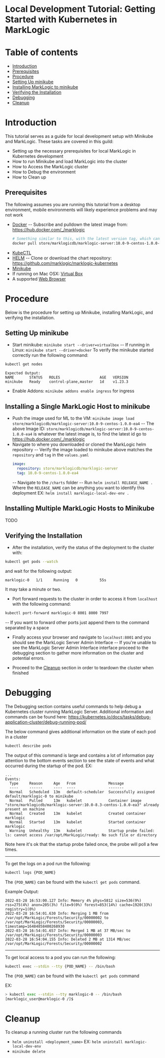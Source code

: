 # Local Development Tutorial: Getting Started with Kubernetes in MarkLogic 

# Table of contents
* [Introduction](#Introduction)
* [Prerequisites](##Prerequisites)
* [Procedure](#Procedure)
* [Setting Up minikube](##Setting-Up-minikube)
* [Installing MarkLogic to minikube](##Installing-a-Single-MarkLogic-Host-to-Minikube)
* [Verifying the Installation](##Verifying-the-Installation)
* [Debugging](#Debugging)
* [Cleanup](#Cleanup)

# Introduction
This tutorial serves as a guide for local development setup with Minikube and MarkLogic. These tasks are covered in this guild:
- Setting up the necessary prerequisites for local MarkLogic in Kubernetes development 
- How to run Minikube and load MarkLogic into the cluster 
- How to Access the MarkLogic cluster
- How to Debug the environment 
- How to Clean up


## Prerequisites
The following assumes you are running this tutorial from a desktop environment, mobile environments will likely experience problems and may not work
- [Docker](https://docs.docker.com/engine/install/)
  -- Subscribe and pulldown the latest image from: https://hub.docker.com/_/marklogic
  ```sh
  # Something similar to this, with the latest version tag, which can be found on the dockerhub link above
  docker pull store/marklogicdb/marklogic-server:10.0-9-centos-1.0.0-ea4 
  ```
- [KubeCTL](https://kubernetes.io/docs/tasks/tools/)
- [HELM](https://helm.sh/docs/intro/install/)
  -- Clone or download the chart repository: https://github.com/marklogic/marklogic-kubernetes
- [Minikube](https://k8s-docs.netlify.app/en/docs/tasks/tools/install-minikube/)
- If running on Mac OSX: [Virtual Box](https://www.virtualbox.org/)
- A supported [Web Browser](https://developer.marklogic.com/products/support-matrix/) 


# Procedure 
Below is the procedure for setting up Minikube, installing MarkLogic, and verifying the installation. 

## Setting Up minikube
- Start minikube: `minikube start --driver=virtualbox`
  -- If running in Linux: `minikube start --driver=docker`
To verify the minikube started correctly run the following command: 
```sh
kubectl get nodes
```
```
Expected Output: 
NAME       STATUS   ROLES                  AGE   VERSION
minikube   Ready    control-plane,master   1d    v1.23.3
```

- Enable Addons: `minikube addons enable ingress` for ingress
##  Installing a Single MarkLogic Host to minikube
- Push the image used for ML to the VM: `minikube image load store/marklogicdb/marklogic-server:10.0-9-centos-1.0.0-ea4`
  -- The above Image ID: `store/marklogicdb/marklogic-server:10.0-9-centos-1.0.0-ea4` is whatever the latest image is, to find the latest id go to https://hub.docker.com/_/marklogic
- Navigate to where you downloaded or cloned the MarkLogic helm repository 
  -- Verify the image loaded to minikube above matches the `repository` and `tag` in the `values.yaml` 
  ```YAML
  image:
    repository: store/marklogicdb/marklogic-server
    tag: 10.0-9-centos-1.0.0-ea4
  ```
  -- Navigate to the `/charts` folder
  -- Run `helm install RELEASE_NAME .` Where the `RELEASE_NAME` can be anything you want to identify this deployment EX: `helm install marklogic-local-dev-env .`
## Installing Multiple MarkLogic Hosts to Minikube
TODO

## Verifying the Installation
- After the installation, verify the status of the deployment to the cluster with:
```sh
kubectl get pods --watch 
```
and wait for the following output: 
```
marklogic-0   1/1     Running   0          55s
```
It may take a minute or two.

- Port forward requests to the cluster in order to access it from `localhost` with the following command:
```sh
kubectl port-forward marklogic-0 8001 8000 7997
```
 --  If you want to forward other ports just append them to the command separated by a space

- Finally access your browser and navigate to `localhost:8001` and you should see the MarkLogic Server Admin Interface
  -- If you're unable to see the MarkLogic Server Admin Interface interface proceed to the debugging section to gather more information on the cluster and potential errors. 

- Proceed to the [Cleanup](##Cleanup) section in order to teardown the cluster when finished 

# Debugging
The Debugging section contains useful commands to help debug a Kubernetes cluster running MarkLogic Server. Additional information and commands can be found here: https://kubernetes.io/docs/tasks/debug-application-cluster/debug-running-pod/

The below command gives additional information on the state of each pod in a cluster

```sh
kubectl describe pods
```
The output of this command is large and contains a lot of information pay attention to the bottom events section to see the state of events and what occurred during the startup of the pod. 
EX: 

```
...
Events:
  Type     Reason     Age   From               Message
  ----     ------     ----  ----               -------
  Normal   Scheduled  13m   default-scheduler  Successfully assigned default/marklogic-0 to minikube
  Normal   Pulled     13m   kubelet            Container image "store/marklogicdb/marklogic-server:10.0-8.3-centos-1.0.0-ea3" already present on machine
  Normal   Created    13m   kubelet            Created container marklogic
  Normal   Started    13m   kubelet            Started container marklogic
  Warning  Unhealthy  13m   kubelet            Startup probe failed: ls: cannot access /var/opt/MarkLogic/ready: No such file or directory
```
Note here it's ok that the startup probe failed once, the probe will poll a few times. 

-----

To get the logs on a pod run the following:
```sh
kubectl logs {POD_NAME} 
```
The `{POD_NAME}` can be found with the `kubectl get pods` command. 

Example Output: 

```
2022-03-28 16:53:00.127 Info: Memory 4% phys=5812 size=536(9%) rss=275(4%) anon=205(3%) file=9(0%) forest=853(14%) cache=1920(33%) registry=1(0%)
2022-03-28 16:54:01.630 Info: Merging 1 MB from /var/opt/MarkLogic/Forests/Security/00000002 to /var/opt/MarkLogic/Forests/Security/00000003, timestamp=16484858400268930
2022-03-28 16:54:01.657 Info: Merged 1 MB at 37 MB/sec to /var/opt/MarkLogic/Forests/Security/00000003
2022-03-28 16:54:04.155 Info: Deleted 2 MB at 1314 MB/sec /var/opt/MarkLogic/Forests/Security/00000002
```

-----

To get local access to a pod you can run the following: 

```sh
kubectl exec --stdin --tty {POD_NAME} -- /bin/bash
```
The `{POD_NAME}` can be found with the `kubectl get pods` command

EX:
```sh
> kubectl exec --stdin --tty marklogic-0 -- /bin/bash
[marklogic_user@marklogic-0 /]$ 
```

# Cleanup 
To cleanup a running cluster run the following commands
- `helm uninstall <deployment_name>` EX: `helm uninstall marklogic-local-dev-env`
- `minikube delete`



